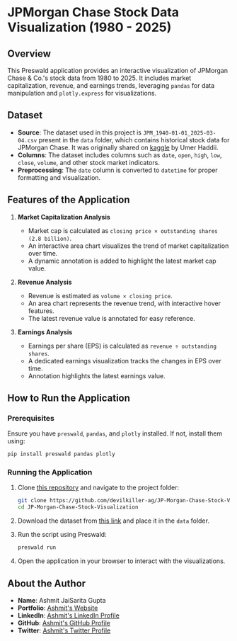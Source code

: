# JPMorgan Chase Stock Data Visualization (1980 - 2025)

## Overview
This Preswald application provides an interactive visualization of JPMorgan Chase & Co.'s stock data from 1980 to 2025. It includes market capitalization, revenue, and earnings trends, leveraging `pandas` for data manipulation and `plotly.express` for visualizations.

## Dataset
- **Source**: The dataset used in this project is `JPM_1940-01-01_2025-03-04.csv` present in the `data` folder, which contains historical stock data for JPMorgan Chase. It was originally shared on [kaggle](https://www.kaggle.com/datasets/umerhaddii/jpmorgan-chase-stock-data-2025/data) by Umer Haddii.
- **Columns**: The dataset includes columns such as `date`, `open`, `high`, `low`, `close`, `volume`, and other stock market indicators.
- **Preprocessing**: The `date` column is converted to `datetime` for proper formatting and visualization.

## Features of the Application
1. **Market Capitalization Analysis**  
   - Market cap is calculated as `closing price × outstanding shares (2.8 billion)`.  
   - An interactive area chart visualizes the trend of market capitalization over time.  
   - A dynamic annotation is added to highlight the latest market cap value.

2. **Revenue Analysis**  
   - Revenue is estimated as `volume × closing price`.  
   - An area chart represents the revenue trend, with interactive hover features.  
   - The latest revenue value is annotated for easy reference.

3. **Earnings Analysis**  
   - Earnings per share (EPS) is calculated as `revenue ÷ outstanding shares`.  
   - A dedicated earnings visualization tracks the changes in EPS over time.  
   - Annotation highlights the latest earnings value.

## How to Run the Application
### Prerequisites
Ensure you have `preswald`, `pandas`, and `plotly` installed. If not, install them using:
```bash
pip install preswald pandas plotly
```

### Running the Application
1. Clone [this repository](https://github.com/devilkiller-ag/JP-Morgan-Chase-Stock-Visualization) and navigate to the project folder:
   ```bash
   git clone https://github.com/devilkiller-ag/JP-Morgan-Chase-Stock-Visualization.git
   cd JP-Morgan-Chase-Stock-Visualization
   ```
2. Download the dataset from [this link](https://www.kaggle.com/datasets/umerhaddii/jpmorgan-chase-stock-data-2025/data) and place it in the `data` folder.

3. Run the script using Preswald:
   ```bash
   preswald run
   ```
4. Open the application in your browser to interact with the visualizations.

## About the Author
- **Name**: Ashmit JaiSarita Gupta
- **Portfolio**: [Ashmit's Website](https://www.ashmit.dev)
- **LinkedIn**: [Ashmit's LinkedIn Profile](https://www.linkedin.com/in/ashmit-jaisarita-gupta/)
- **GitHub**: [Ashmit's GitHub Profile](https://github.com/devilkiller-ag/)
- **Twitter**: [Ashmit's Twitter Profile](https://x.com/jaisarita)  
